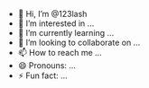 - 👋 Hi, I’m @123lash
- 👀 I’m interested in ...
- 🌱 I’m currently learning ...
- 💞️ I’m looking to collaborate on ...
- 📫 How to reach me ...
- 😄 Pronouns: ...
- ⚡ Fun fact: ...

<!---
123lash/123lash is a ✨ special ✨ repository because its `README.md` (this file) appears on your GitHub profile.
You can click the Preview link to take a look at your changes.
--->
